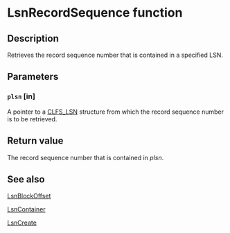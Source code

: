 # LsnRecordSequence function

## Description

Retrieves the record sequence number that is contained in a specified LSN.

## Parameters

### `plsn` [in]

A pointer to a [CLFS_LSN](https://learn.microsoft.com/windows/desktop/api/clfs/ns-clfs-cls_lsn) structure from which the record sequence number is to be retrieved.

## Return value

The record sequence number that is contained in *plsn*.

## See also

[LsnBlockOffset](https://learn.microsoft.com/windows/desktop/api/clfsw32/nf-clfsw32-lsnblockoffset)

[LsnContainer](https://learn.microsoft.com/windows/desktop/api/clfsw32/nf-clfsw32-lsncontainer)

[LsnCreate](https://learn.microsoft.com/windows/desktop/api/clfsw32/nf-clfsw32-lsncreate)